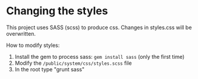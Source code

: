 # Changing the styles

This project uses SASS (scss) to produce css. Changes in styles.css will be overwritten. 

How to modify styles:

1. Install the gem to process sass: `gem install sass` (only the first time)
2. Modify the `/public/system/css/styles.scss` file
3. In the root type "grunt sass"